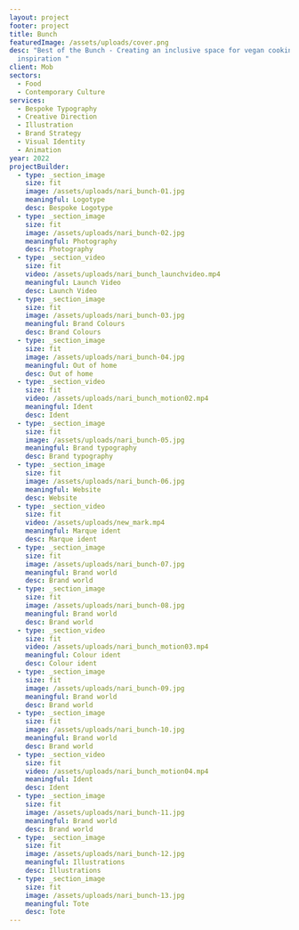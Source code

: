 ```yaml
---
layout: project
footer: project
title: Bunch
featuredImage: /assets/uploads/cover.png
desc: "Best of the Bunch - Creating an inclusive space for vegan cooking
  inspiration "
client: Mob
sectors:
  - Food
  - Contemporary Culture
services:
  - Bespoke Typography
  - Creative Direction
  - Illustration
  - Brand Strategy
  - Visual Identity
  - Animation
year: 2022
projectBuilder:
  - type: _section_image
    size: fit
    image: /assets/uploads/nari_bunch-01.jpg
    meaningful: Logotype
    desc: Bespoke Logotype
  - type: _section_image
    size: fit
    image: /assets/uploads/nari_bunch-02.jpg
    meaningful: Photography
    desc: Photography
  - type: _section_video
    size: fit
    video: /assets/uploads/nari_bunch_launchvideo.mp4
    meaningful: Launch Video
    desc: Launch Video
  - type: _section_image
    size: fit
    image: /assets/uploads/nari_bunch-03.jpg
    meaningful: Brand Colours
    desc: Brand Colours
  - type: _section_image
    size: fit
    image: /assets/uploads/nari_bunch-04.jpg
    meaningful: Out of home
    desc: Out of home
  - type: _section_video
    size: fit
    video: /assets/uploads/nari_bunch_motion02.mp4
    meaningful: Ident
    desc: Ident
  - type: _section_image
    size: fit
    image: /assets/uploads/nari_bunch-05.jpg
    meaningful: Brand typography
    desc: Brand typography
  - type: _section_image
    size: fit
    image: /assets/uploads/nari_bunch-06.jpg
    meaningful: Website
    desc: Website
  - type: _section_video
    size: fit
    video: /assets/uploads/new_mark.mp4
    meaningful: Marque ident
    desc: Marque ident
  - type: _section_image
    size: fit
    image: /assets/uploads/nari_bunch-07.jpg
    meaningful: Brand world
    desc: Brand world
  - type: _section_image
    size: fit
    image: /assets/uploads/nari_bunch-08.jpg
    meaningful: Brand world
    desc: Brand world
  - type: _section_video
    size: fit
    video: /assets/uploads/nari_bunch_motion03.mp4
    meaningful: Colour ident
    desc: Colour ident
  - type: _section_image
    size: fit
    image: /assets/uploads/nari_bunch-09.jpg
    meaningful: Brand world
    desc: Brand world
  - type: _section_image
    size: fit
    image: /assets/uploads/nari_bunch-10.jpg
    meaningful: Brand world
    desc: Brand world
  - type: _section_video
    size: fit
    video: /assets/uploads/nari_bunch_motion04.mp4
    meaningful: Ident
    desc: Ident
  - type: _section_image
    size: fit
    image: /assets/uploads/nari_bunch-11.jpg
    meaningful: Brand world
    desc: Brand world
  - type: _section_image
    size: fit
    image: /assets/uploads/nari_bunch-12.jpg
    meaningful: Illustrations
    desc: Illustrations
  - type: _section_image
    size: fit
    image: /assets/uploads/nari_bunch-13.jpg
    meaningful: Tote
    desc: Tote
---
```

